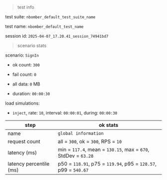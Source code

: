 > test info



test suite: `nbomber_default_test_suite_name`

test name: `nbomber_default_test_name`

session id: `2025-04-07_17.20.41_session_74941bd7`

> scenario stats



scenario: `SignIn`

  - ok count: `300`

  - fail count: `0`

  - all data: `0` MB

  - duration: `00:00:30`

load simulations:

  - `inject`, rate: `10`, interval: `00:00:01`, during: `00:00:30`

|step|ok stats|
|---|---|
|name|`global information`|
|request count|all = `300`, ok = `300`, RPS = `10`|
|latency (ms)|min = `117.4`, mean = `130.15`, max = `670`, StdDev = `63.28`|
|latency percentile (ms)|p50 = `118.91`, p75 = `119.94`, p95 = `128.57`, p99 = `540.67`|




